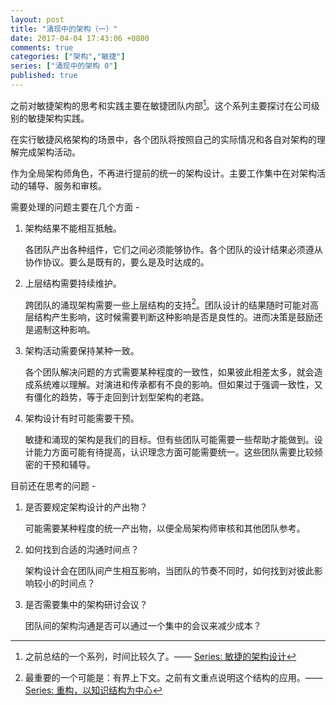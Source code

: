 ```yaml
---
layout: post
title: "涌现中的架构（一）"
date: 2017-04-04 17:43:06 +0800
comments: true
categories: ["架构","敏捷"]
series: ["涌现中的架构 0"]
published: true
---
```




之前对敏捷架构的思考和实践主要在敏捷团队内部[^1]。这个系列主要探讨在公司级别的敏捷架构实践。

<!--more-->

在实行敏捷风格架构的场景中，各个团队将按照自己的实际情况和各自对架构的理解完成架构活动。

作为全局架构师角色，不再进行提前的统一的架构设计。主要工作集中在对架构活动的辅导、服务和审核。 

需要处理的问题主要在几个方面 - 

1. 架构结果不能相互抵触。

   各团队产出各种组件，它们之间必须能够协作。各个团队的设计结果必须遵从协作协议。要么是既有的，要么是及时达成的。

2. 上层结构需要持续维护。

   跨团队的涌现架构需要一些上层结构的支持[^2]。团队设计的结果随时可能对高层结构产生影响，这时候需要判断这种影响是否是良性的。进而决策是鼓励还是遏制这种影响。

3. 架构活动需要保持某种一致。

   各个团队解决问题的方式需要某种程度的一致性，如果彼此相差太多，就会造成系统难以理解。对演进和传承都有不良的影响。但如果过于强调一致性，又有僵化的趋势，等于走回到计划型架构的老路。

4. 架构设计有时可能需要干预。

   敏捷和涌现的架构是我们的目标。但有些团队可能需要一些帮助才能做到。设计能力方面可能有待提高，认识理念方面可能需要统一。这些团队需要比较频密的干预和辅导。

目前还在思考的问题 -

1. 是否要规定架构设计的产出物？

   可能需要某种程度的统一产出物，以便全局架构师审核和其他团队参考。

2. 如何找到合适的沟通时间点？

   架构设计会在团队间产生相互影响，当团队的节奏不同时，如何找到对彼此影响较小的时间点？

3. 是否需要集中的架构研讨会议？

   团队间的架构沟通是否可以通过一个集中的会议来减少成本？


[^1]: 之前总结的一个系列，时间比较久了。—— [Series: 敏捷的架构设计](/blog/filter/filter.html?filterName=series&filterValue=敏捷的架构设计&filterDes=Series%3A%20敏捷的架构设计)
[^2]: 最重要的一个可能是：有界上下文。之前有文重点说明这个结构的应用。—— [Series: 重构，以知识结构为中心](http://localhost:4000/blog/filter/filter.html?filterName=series&filterValue=重构，以知识结构为中心&filterDes=Series%3A%20重构，以知识结构为中心)
